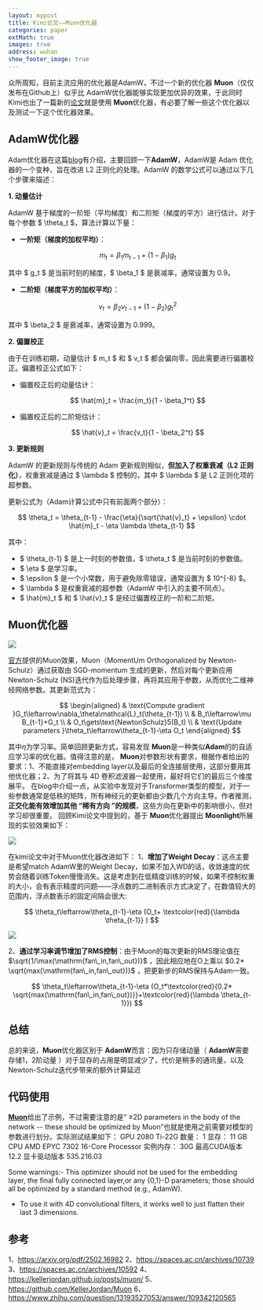 ```yaml
---
layout: mypost
title: Kimi论文——Muon优化器
categories: paper
extMath: true
images: true
address: wuhan
show_footer_image: true
---
```


众所周知，目前主流应用的优化器是AdamW，不过一个新的优化器 **Muon**（仅仅发布在Github上）似乎比 AdamW优化器能够实现更加优异的效果，于此同时Kimi也出了一篇新的[论文](https://arxiv.org/pdf/2502.16982)就是使用 **Muon**优化器，有必要了解一些这个优化器以及测试一下这个优化器效果。

## AdamW优化器
Adam优化器在这篇[blog](https://www.big-yellow-j.top/posts/2025/01/04/learning_rate.html)有介绍，主要回顾一下**AdamW**，AdamW是 Adam 优化器的一个变种，旨在改进 L2 正则化的处理。AdamW 的数学公式可以通过以下几个步骤来描述：

**1. 动量估计**

AdamW 基于梯度的一阶矩（平均梯度）和二阶矩（梯度的平方）进行估计。对于每个参数 $ \theta_t $，算法计算以下量：

- **一阶矩（梯度的加权平均）**：
  
  $$
  m_t = \beta_1 m_{t-1} + (1 - \beta_1) g_t
  $$
  
其中 $ g_t $ 是当前时刻的梯度，$ \beta_1 $ 是衰减率，通常设置为 0.9。

- **二阶矩（梯度平方的加权平均）**：
  
  $$
  v_t = \beta_2 v_{t-1} + (1 - \beta_2) g_t^2
  $$
  
其中 $ \beta_2 $ 是衰减率，通常设置为 0.999。

**2. 偏置校正**

由于在训练初期，动量估计 $ m_t $ 和 $ v_t $ 都会偏向零，因此需要进行偏置校正。偏置校正公式如下：

- 偏置校正后的动量估计：
  
  $$
  \hat{m}_t = \frac{m_t}{1 - \beta_1^t}
  $$

- 偏置校正后的二阶矩估计：

  $$
  \hat{v}_t = \frac{v_t}{1 - \beta_2^t}
  $$

**3. 更新规则**

AdamW 的更新规则与传统的 Adam 更新规则相似，**但加入了权重衰减（L2 正则化）**，权重衰减是通过 $ \lambda $ 控制的，其中 $ \lambda $ 是 L2 正则化项的超参数。

更新公式为（Adam计算公式中只有前面两个部分）：

$$
\theta_t = \theta_{t-1} - \frac{\eta}{\sqrt{\hat{v}_t} + \epsilon} \cdot \hat{m}_t - \eta \lambda \theta_{t-1}
$$

其中：
- $ \theta_{t-1} $ 是上一时刻的参数值，$ \theta_t $ 是当前时刻的参数值。
- $ \eta $ 是学习率。
- $ \epsilon $ 是一个小常数，用于避免除零错误，通常设置为 $ 10^{-8} $。
- $ \lambda $ 是权重衰减的超参数（AdamW 中引入的主要不同点）。
- $ \hat{m}_t $ 和 $ \hat{v}_t $ 是经过偏置校正的一阶和二阶矩。

## Muon优化器

![](https://s2.loli.net/2025/03/04/wV8zT94SWZLdkxb.png)

[官方](https://kellerjordan.github.io/posts/muon/)提供的Muon效果，Muon（MomentUm Orthogonalized by Newton-Schulz）通过获取由 SGD-momentum 生成的更新，然后对每个更新应用Newton-Schulz (NS)迭代作为后处理步骤，再将其应用于参数，从而优化二维神经网络参数。其更新范式为：

$$
\begin{aligned}
 & \text{Compute gradient }G_t\leftarrow\nabla_\theta\mathcal{L}_t(\theta_{t-1}) \\
 & B_t\leftarrow\mu B_{t-1}+G_t \\
 & O_t\gets\text{NewtonSchulz}5(B_t) \\
 & \text{Update parameters }\theta_t\leftarrow\theta_{t-1}-\eta O_t
\end{aligned}
$$

其中$\eta$为学习率。简单回顾更新方式，容易发现 **Muon**是一种类似**Adam**的的自适应学习率的优化器。值得注意的是， **Muon**对参数形状有要求，根据作者给出的要求：1、不能直接对embedding layer以及最后的全连接层使用，这部分要用其他优化器；2、为了将其与 4D 卷积滤波器一起使用，最好将它们的最后三个维度展平。
在blog中介绍一点，从实验中发现对于Transformer类型的模型，对于一些参数通常是低秩的矩阵，所有神经元的更新都由少数几个方向主导。作者推测，**正交化能有效增加其他 “稀有方向 ”的规模**，这些方向在更新中的影响很小，但对学习却很重要。
回顾Kimi论文中提到的，基于 **Muon**优化器提出 **Moonlight**所展现的实验效果如下：

![](https://s2.loli.net/2025/03/04/L5woRZX43FfjVCr.png)

在kimi论文中对于Muon优化器改进如下：
1、**增加了Weight Decay**：这点主要是希望match AdamW里的Weight Decay，如果不加入WD的话，收敛速度的优势会随着训练Token慢慢消失。这是考虑到在低精度训练的时候，如果不控制权重的大小，会有表示精度的问题——浮点数的二进制表示方式决定了，在数值较大的范围内，浮点数表示的固定间隔会很大:

$$
\theta_t\leftarrow\theta_{t-1}-\eta (O_t+ \textcolor{red}{\lambda \theta_{t-1}} )
$$

![](https://s2.loli.net/2025/03/05/aO2mjFcXl1RSuIt.png)

2、**通过学习率调节增加了RMS控制**：由于Muon的每次更新的RMS理论值在 $\sqrt{1/\max(\mathrm{fan\_in,fan\_out})}$ ，因此相应地在O上乘以 $0.2* \sqrt{max(\mathrm{fan\_in,fan\_out})}$ ，把更新步的RMS保持与Adam一致。

$$
\theta_t\leftarrow\theta_{t-1}-\eta (O_t*\textcolor{red}{0.2* \sqrt{max(\mathrm{fan\_in,fan\_out})}}+\textcolor{red}{\lambda \theta_{t-1}})
$$

## 总结

总的来说，**Muon**优化器区别于 **AdamW**而言：因为只存储动量（ **AdamW**需要存储1，2阶动量 ）对于显存的占用是明显减少了，代价是稍多的通讯量，以及Newton-Schulz迭代步带来的额外计算延迟

## 代码使用

[**Muon**](https://github.com/KellerJordan/Muon/blob/master/README.md)给出了示例，不过需要注意的是“ ≥2D parameters in the body of the network -- these should be optimized by Muon”也就是使用之前需要对模型的参数进行划分。实际测试结果如下：
GPU 2080 Ti-22G 数量： 1 显存： 11 GB
CPU AMD EPYC 7302 16-Core Processor 实例内存： 30G
最高CUDA版本 12.2
显卡驱动版本 535.216.03

Some warnings:- This optimizer should not be used for the embedding layer, the final fully connected layer,or any {0,1}-D parameters; those should all be optimized by a standard method (e.g., AdamW).
- To use it with 4D convolutional filters, it works well to just flatten their last 3 dimensions.

## 参考
1、https://arxiv.org/pdf/2502.16982
2、https://spaces.ac.cn/archives/10739
3、https://spaces.ac.cn/archives/10592
4、https://kellerjordan.github.io/posts/muon/
5、https://github.com/KellerJordan/Muon
6、https://www.zhihu.com/question/13193527053/answer/109342120565